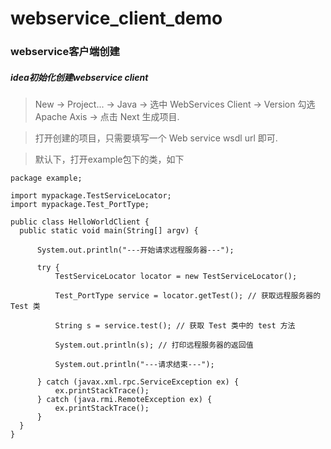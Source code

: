 # webservice_client_demo
### webservice客户端创建
##### idea初始化创建webservice client
> New -> Project... -> Java -> 选中 WebServices Client -> Version 勾选 Apache Axis -> 点击 Next 生成项目.

> 打开创建的项目，只需要填写一个 Web service wsdl url 即可.

> 默认下，打开example包下的类，如下

```
package example;

import mypackage.TestServiceLocator;
import mypackage.Test_PortType;

public class HelloWorldClient {
  public static void main(String[] argv) {

      System.out.println("---开始请求远程服务器---");

      try {
          TestServiceLocator locator = new TestServiceLocator();

          Test_PortType service = locator.getTest(); // 获取远程服务器的 Test 类

          String s = service.test(); // 获取 Test 类中的 test 方法

          System.out.println(s); // 打印远程服务器的返回值

          System.out.println("---请求结束---");

      } catch (javax.xml.rpc.ServiceException ex) {
          ex.printStackTrace();
      } catch (java.rmi.RemoteException ex) {
          ex.printStackTrace();
      }  
  }
}
```
